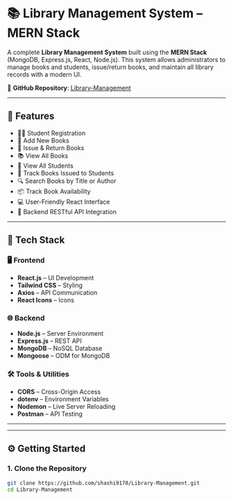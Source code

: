 # 📚 Library Management System – MERN Stack

A complete **Library Management System** built using the **MERN Stack** (MongoDB, Express.js, React, Node.js). This system allows administrators to manage books and students, issue/return books, and maintain all library records with a modern UI.

🔗 **GitHub Repository**: [Library-Management](https://github.com/shashi9170/Library-Management)

---

## 🚀 Features

- 🧑‍🎓 Student Registration
- 📘 Add New Books
- 🔄 Issue & Return Books
- 📚 View All Books
- 🧾 View All Students
- 📌 Track Books Issued to Students
- 🔍 Search Books by Title or Author
- 📦 Track Book Availability
- 💻 User-Friendly React Interface
- 🔐 Backend RESTful API Integration

---

## 🧰 Tech Stack

### 🖥️ Frontend
- **React.js** – UI Development
- **Tailwind CSS** – Styling
- **Axios** – API Communication
- **React Icons** – Icons

### 🌐 Backend
- **Node.js** – Server Environment
- **Express.js** – REST API
- **MongoDB** – NoSQL Database
- **Mongoose** – ODM for MongoDB

### 🛠️ Tools & Utilities
- **CORS** – Cross-Origin Access
- **dotenv** – Environment Variables
- **Nodemon** – Live Server Reloading
- **Postman** – API Testing

---


---

## ⚙️ Getting Started

### 1. Clone the Repository

```bash
git clone https://github.com/shashi9170/Library-Management.git
cd Library-Management
